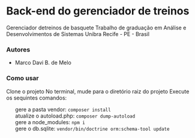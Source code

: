 # Back-end do gerenciador de treinos

Gerenciador detreinos de basquete
Trabalho de graduação em Análise e Desenvolvimentos de Sistemas
Unibra
Recife - PE - Brasil

### Autores
 - Marco Davi B. de Melo

### Como usar
Clone o projeto
No terminal, mude para o diretório raiz do projeto
Execute os sequintes comandos:
<ul style='list-style-type: none'>
    <li>gere a pasta vendor: <code>composer install</code></li>
    <li>atualize o autoload.php: <code>composer dump-autoload</code></li>
    <li>gere a node_modules: <code>npm i</code></li>
    <li>gere o db.sqlite: <code>vendor/bin/doctrine orm:schema-tool update</code></li>
</ul>
